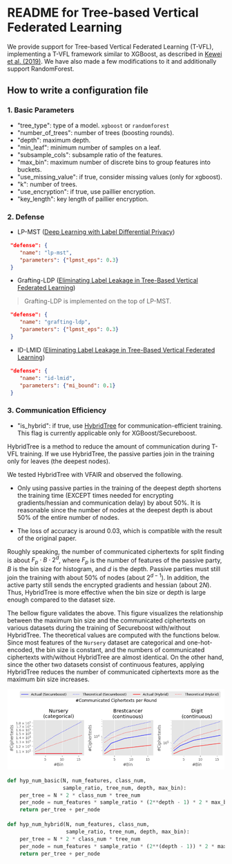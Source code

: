 # README for Tree-based Vertical Federated Learning

We provide support for Tree-based Vertical Federated Learning (T-VFL), implementing a T-VFL framework similar to XGBoost, as described in [Kewei et al. (2019)](https://arxiv.org/pdf/1901.08755.pdf). We have also made a few modifications to it and additionally support RandomForest.

## How to write a configuration file

### 1. Basic Parameters

- "tree\_type": type of a model. `xgboost` or `randomforest`
- "number\_of\_trees": number of trees (boosting rounds).
- "depth": maximum depth.
- "min\_leaf": minimum number of samples on a leaf.
- "subsample\_cols": subsample ratio of the features.
- "max\_bin": maximum number of discrete bins to group features into buckets.
- "use\_missing\_value": if true, consider missing values (only for xgboost).
- "k": number of trees.
- "use\_encryption": if true, use paillier encryption.
- "key\_length": key length of paillier encryption.

### 2. Defense

- LP-MST ([Deep Learning with Label Differential Privacy](https://arxiv.org/abs/2102.06062))

```json
 "defense": {
    "name": "lp-mst",
    "parameters": {"lpmst_eps": 0.3}
 }
```

- Grafting-LDP ([Eliminating Label Leakage in Tree-Based Vertical Federated Learning](https://arxiv.org/abs/2307.10318))

> Grafting-LDP is implemented on the top of LP-MST.

```json
 "defense": {
    "name": "grafting-ldp",
    "parameters": {"lpmst_eps": 0.3}
 }
```

- ID-LMID ([Eliminating Label Leakage in Tree-Based Vertical Federated Learning](https://arxiv.org/abs/2307.10318))

```json
 "defense": {
    "name": "id-lmid",
    "parameters": {"mi_bound": 0.1}
 }
```

### 3. Communication Efficiency

- "is_hybrid": if true, use [HybridTree](https://arxiv.org/pdf/2310.11865.pdf) for communication-efficient training. This flag is currently applicable only for XGBoost/Secureboost.

HybridTree is a method to reduce the amount of communication during T-VFL training. If we use HybridTree, the passive parties join in the training only for leaves (the deepest nodes).

We tested HybridTree with VFAIR and observed the following.

- Only using passive parties in the training of the deepest depth shortens the training time (EXCEPT times needed for encrypting gradients/hessian and communication delay) by about 50%. It is reasonable since the number of nodes at the deepest depth is about 50% of the entire number of nodes.
  
- The loss of accuracy is around 0.03, which is compatible with the result of the original paper.

Roughly speaking, the number of communicated ciphertexts for split finding is about $F_p \cdot B \cdot 2^d$, where $F_p$ is the number of features of the passive party, $B$ is the bin size for histogram, and $d$ is the depth. Passive parties must still join the training with about 50% of nodes (about $2^{d-1}$). In addition, the active party still sends the encrypted gradients and hessian (about $2N$). Thus, HybridTree is more effective when the bin size or depth is large enough compared to the dataset size. 

The bellow figure validates the above. This figure visualizes the relationship between the maximum bin size and the communicated ciphertexts on various datasets during the training of Secureboost with/without HybridTree. The theoretical values are computed with the functions below. Since most features of the `Nursery` dataset are categorical and one-hot-encoded, the bin size is constant, and the numbers of communicated ciphertexts with/without HybridTree are almost identical. On the other hand, since the other two datasets consist of continuous features, applying HybridTree reduces the number of communicated ciphertexts more as the maximum bin size increases. 

<img src="../../usage_guidance/figures/comparison_bin_com.png">

```python
def hyp_num_basic(N, num_features, class_num,
                  sample_ratio, tree_num, depth, max_bin):
    per_tree = N * 2 * class_num * tree_num
    per_node = num_features * sample_ratio * (2**depth - 1) * 2 * max_bin * class_num * tree_num
    return per_tree + per_node

def hyp_num_hybrid(N, num_features, class_num,
                   sample_ratio, tree_num, depth, max_bin):
    per_tree = N * 2 * class_num * tree_num
    per_node = num_features * sample_ratio * (2**(depth - 1)) * 2 * max_bin * class_num * tree_num
    return per_tree + per_node
```
